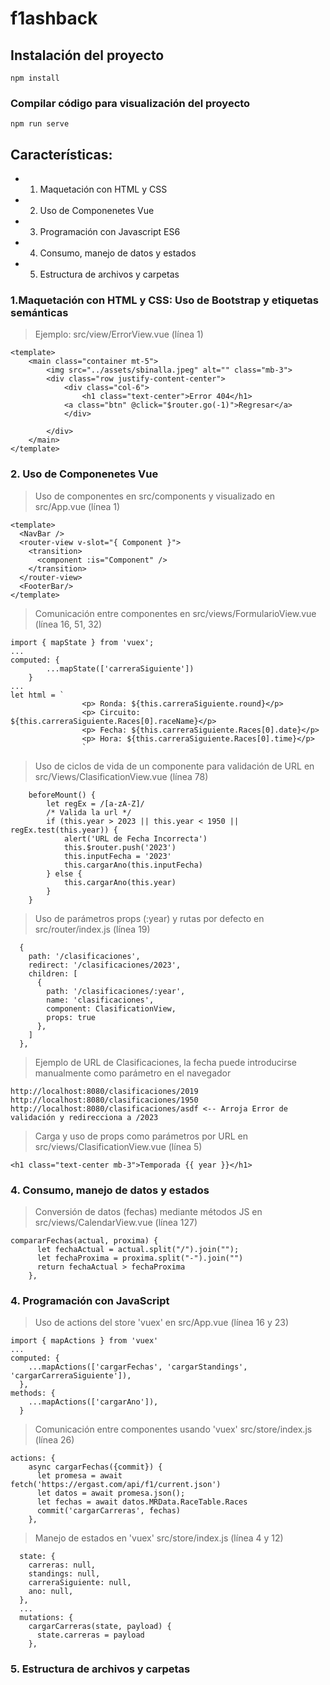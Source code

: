 # f1ashback

## Instalación del proyecto
```
npm install
```

### Compilar código para visualización del proyecto
```
npm run serve
```

## Características:

* 1. Maquetación con HTML y CSS
* 2. Uso de Componenetes Vue
* 3. Programación con Javascript ES6
* 4. Consumo, manejo de datos y estados
* 5. Estructura de archivos y carpetas


### 1.Maquetación con HTML y CSS: Uso de Bootstrap y etiquetas semánticas
> Ejemplo: src/view/ErrorView.vue (línea 1)
```
<template>
    <main class="container mt-5">
        <img src="../assets/sbinalla.jpeg" alt="" class="mb-3">
        <div class="row justify-content-center">
            <div class="col-6">
                <h1 class="text-center">Error 404</h1>
            <a class="btn" @click="$router.go(-1)">Regresar</a>
            </div>
            
        </div>
    </main>
</template>
```

### 2. Uso de Componenetes Vue
> Uso de componentes en src/components y visualizado en src/App.vue (línea 1)
```
<template>
  <NavBar />
  <router-view v-slot="{ Component }">
    <transition>
      <component :is="Component" />
    </transition>
  </router-view>
  <FooterBar/>
</template>
```

> Comunicación entre componentes en src/views/FormularioView.vue (línea 16, 51, 32)
```
import { mapState } from 'vuex';
...
computed: {
        ...mapState(['carreraSiguiente'])
    }
...
let html = `
                <p> Ronda: ${this.carreraSiguiente.round}</p>
                <p> Circuito: ${this.carreraSiguiente.Races[0].raceName}</p>
                <p> Fecha: ${this.carreraSiguiente.Races[0].date}</p>
                <p> Hora: ${this.carreraSiguiente.Races[0].time}</p>
                `
```

> Uso de ciclos de vida de un componente para validación de URL en src/Views/ClasificationView.vue (línea 78)
```
    beforeMount() {
        let regEx = /[a-zA-Z]/
        /* Valida la url */
        if (this.year > 2023 || this.year < 1950 || regEx.test(this.year)) {
            alert('URL de Fecha Incorrecta')
            this.$router.push('2023')
            this.inputFecha = '2023'
            this.cargarAno(this.inputFecha)
        } else {
            this.cargarAno(this.year)
        }
    }
``` 

> Uso de parámetros props (:year) y rutas por defecto en src/router/index.js (línea 19)
```
  {
    path: '/clasificaciones',
    redirect: '/clasificaciones/2023',
    children: [
      {
        path: '/clasificaciones/:year',
        name: 'clasificaciones',
        component: ClasificationView,
        props: true
      },
    ]
  },
```

> Ejemplo de URL de Clasificaciones, la fecha puede introducirse manualmente como parámetro en el navegador
```
http://localhost:8080/clasificaciones/2019
http://localhost:8080/clasificaciones/1950
http://localhost:8080/clasificaciones/asdf <-- Arroja Error de validación y redirecciona a /2023
```

> Carga y uso de props como parámetros por URL en src/views/ClasificationView.vue (línea 5)

```
<h1 class="text-center mb-3">Temporada {{ year }}</h1>
```

### 4. Consumo, manejo de datos y estados

> Conversión de datos (fechas) mediante métodos JS en src/views/CalendarView.vue (línea 127)
```
compararFechas(actual, proxima) {
      let fechaActual = actual.split("/").join("");
      let fechaProxima = proxima.split("-").join("")
      return fechaActual > fechaProxima
    },
```

### 4. Programación con JavaScript

> Uso de actions del store 'vuex' en src/App.vue (línea 16 y 23)
```
import { mapActions } from 'vuex'
...
computed: {
    ...mapActions(['cargarFechas', 'cargarStandings', 'cargarCarreraSiguiente']),
  },
methods: {
    ...mapActions(['cargarAno']),
  }
```

> Comunicación entre componentes usando 'vuex' src/store/index.js (línea 26)
```
actions: {
    async cargarFechas({commit}) {
      let promesa = await fetch('https://ergast.com/api/f1/current.json')
      let datos = await promesa.json();
      let fechas = await datos.MRData.RaceTable.Races
      commit('cargarCarreras', fechas)
    },
```

> Manejo de estados en 'vuex' src/store/index.js (línea 4 y 12)
```
  state: {
    carreras: null,
    standings: null,
    carreraSiguiente: null,
    ano: null,
  },
  ...
  mutations: {
    cargarCarreras(state, payload) {
      state.carreras = payload
    },
  ```
  
  ### 5. Estructura de archivos y carpetas
  
 

